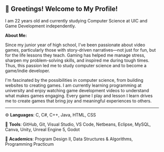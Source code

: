 ## 👋 Greetings! Welcome to My Profile!
I am 22 years old and currently studying Computer Science at UIC and Game Development independently. 

**About Me:**

Since my junior year of high school, I've been passionate about video games, particularly those with story-driven narratives—not just for fun, but for the life lessons they teach. Gaming has helped me manage stress, sharpen my problem-solving skills, and inspired me during tough times. Thus, this passion led me to study computer science and to become a game/indie developer.

I'm fascinated by the possibilities in computer science, from building websites to creating games. I am currently learning programming at university and enjoy watching game development videos to understand what makes games engaging. Every game I play and lesson I learn drives me to create games that bring joy and meaningful experiences to others.

-----------------------------------------------------------------------------------------------------------------------------------------------------------------------------------------------------------------------
⚙️ **Languages**: C, C#, C++, Java, HTML, CSS

🧰 **Tools**: GitHub, Git, Visual Studio, VS Code, Netbeans, Eclipse, MySQL, Canva, Unity, Unreal Engine 5, Godot

📘 **Academics**: Program Design II, Data Structures & Algorithms, Programming Practicum
